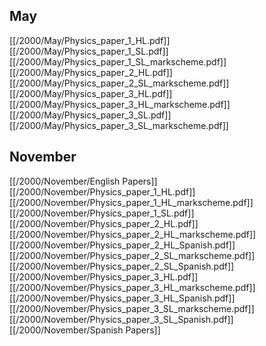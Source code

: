 
## May
[[/2000/May/Physics_paper_1_HL.pdf]]
[[/2000/May/Physics_paper_1_SL.pdf]]
[[/2000/May/Physics_paper_1_SL_markscheme.pdf]]
[[/2000/May/Physics_paper_2_HL.pdf]]
[[/2000/May/Physics_paper_2_SL_markscheme.pdf]]
[[/2000/May/Physics_paper_3_HL.pdf]]
[[/2000/May/Physics_paper_3_HL_markscheme.pdf]]
[[/2000/May/Physics_paper_3_SL.pdf]]
[[/2000/May/Physics_paper_3_SL_markscheme.pdf]]

## November
[[/2000/November/English Papers]]
[[/2000/November/Physics_paper_1_HL.pdf]]
[[/2000/November/Physics_paper_1_HL_markscheme.pdf]]
[[/2000/November/Physics_paper_1_SL.pdf]]
[[/2000/November/Physics_paper_2_HL.pdf]]
[[/2000/November/Physics_paper_2_HL_markscheme.pdf]]
[[/2000/November/Physics_paper_2_HL_Spanish.pdf]]
[[/2000/November/Physics_paper_2_SL_markscheme.pdf]]
[[/2000/November/Physics_paper_2_SL_Spanish.pdf]]
[[/2000/November/Physics_paper_3_HL.pdf]]
[[/2000/November/Physics_paper_3_HL_markscheme.pdf]]
[[/2000/November/Physics_paper_3_HL_Spanish.pdf]]
[[/2000/November/Physics_paper_3_SL_markscheme.pdf]]
[[/2000/November/Physics_paper_3_SL_Spanish.pdf]]
[[/2000/November/Spanish Papers]]
